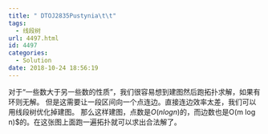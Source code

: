 ```yaml
---
title: " DTOJ2835Pustynia\t\t"
tags:
  - 线段树
url: 4497.html
id: 4497
categories:
  - Solution
date: 2018-10-24 18:56:19
---
```


对于“一些数大于另一些数的性质”，我们很容易想到建图然后跑拓扑求解，如果有环则无解。 但是这需要让一段区间向一个点连边。直接连边效率太差，我们可以用线段树优化掉建图。 那么这样建图，点数是$O(n log n)$的，而边数也是O(m log n)$的。在这张图上面跑一遍拓扑就可以求出合法解了。